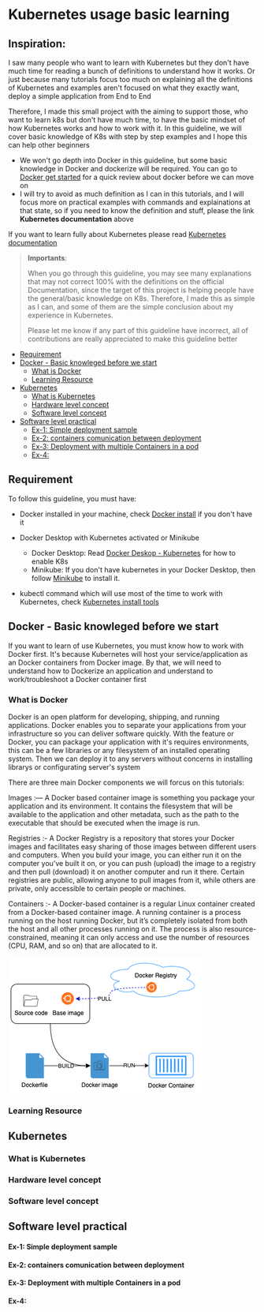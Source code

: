 # Kubernetes usage basic learning

## Inspiration:

I saw many people who want to learn with Kubernetes but they don't have much time for reading a bunch of definitions to understand how it works.
Or just because many tutorials focus too much on explaining all the definitions of Kubernetes and examples aren't focused on what they exactly want, deploy a simple application from End to End

Therefore, I made this small project with the aiming to support those, who want to learn k8s but don't have much time, to have the basic mindset of how Kubernetes works and how to work with it.
In this guideline, we will cover basic knowledge of K8s with step by step examples and I hope this can help other beginners

- We won't go depth into Docker in this guideline, but some basic knowledge in Docker and dockerize will be required. You can go to [Docker get started](https://docs.docker.com/get-started/) for a quick review about docker before we can move on
- I will try to avoid as much definition as I can in this tutorials, and I will focus more on practical examples with commands and explainations at that state, so if you need to know the definition and stuff, please the link **Kubernetes documentation** above

If you want to learn fully about Kubernetes please read [Kubernetes documentation](https://kubernetes.io/docs/tutorials/)

> **Importants**:
>
>   When you go through this guideline, you may see many explanations that may not correct 100% with the definitions on the official Documentation, since the target of this project is helping people have the general/basic knowledge on K8s.
>   Therefore, I made this as simple as I can, and some of them are the simple conclusion about my experience in Kubernetes.
>
>   Please let me know if any part of this guideline have incorrect, all of contributions are really appreciated to make this guideline better


<!-- vim-markdown-toc GFM -->

* [Requirement](#requirement)
* [Docker - Basic knowleged before we start](#docker---basic-knowleged-before-we-start)
  * [What is Docker](#what-is-docker)
  * [Learning Resource](#learning-resource)
* [Kubernetes](#kubernetes)
  * [What is Kubernetes](#what-is-kubernetes)
  * [Hardware level concept](#hardware-level-concept)
  * [Software level concept](#software-level-concept)
* [Software level practical](#software-level-practical)
    * [Ex-1: Simple deployment sample](#ex-1-simple-deployment-sample)
    * [Ex-2: containers comunication between deployment](#ex-2-containers-comunication-between-deployment)
    * [Ex-3: Deployment with multiple Containers in a pod](#ex-3-deployment-with-multiple-containers-in-a-pod)
    * [Ex-4:](#ex-4)

<!-- vim-markdown-toc -->

## Requirement

To follow this guideline, you must have:
- Docker installed in your machine, check [Docker install](https://docs.docker.com/engine/install/) if you don't have it

- Docker Desktop with Kubernetes activated or Minikube
  - Docker Desktop: Read [Docker Deskop - Kubernetes](https://docs.docker.com/desktop/kubernetes/) for how to enable K8s
  - Minikube: If you don't have kubernetes in your Docker Desktop, then follow [Minikube](https://github.com/kubernetes/minikube) to install it.

- kubectl command which will use most of the time to work with Kubernetes, check [Kubernetes install tools](https://kubernetes.io/docs/tasks/tools/)

## Docker - Basic knowleged before we start

If you want to learn of use Kubernetes, you must know how to work with Docker first. It's because Kubernetes will host your service/application as an Docker containers from Docker image.
By that, we will need to understand how to Dockerize an application and understand to work/troubleshoot a Docker container first 

### What is Docker

Docker is an open platform for developing, shipping, and running applications. Docker enables you to separate your applications from your infrastructure so you can deliver software quickly.
With the feature or Docker, you can package your application with it's requires environments, this can be a few libraries or any filesystem of an installed operating system.
Then we can deploy it to any servers without concerns in installing librarys or configurating server's system

There are three main Docker components we will forcus on this tutorials:

Images :— A Docker based container image is something you package your application and its environment. It contains the filesystem that will be available to the application and other metadata, such as the path to the executable that should be executed when the image is run.

Registries :- A Docker Registry is a repository that stores your Docker images and facilitates easy sharing of those images between different users and computers. When you build your image, you can either run it on the computer you’ve built it on, or you can push (upload) the image to a registry and then pull (download) it on another computer and run it there. Certain registries are public, allowing anyone to pull images from it, while others are private, only accessible to certain people or machines.

Containers :- A Docker-based container is a regular Linux container created from a Docker-based container image. A running container is a process running on the host running Docker, but it’s completely isolated from both the host and all other processes running on it. The process is also resource-constrained, meaning it can only access and use the number of resources (CPU, RAM, and so on) that are allocated to it.

![Docker-flow](./readme/docker-flow.png)

### Learning Resource


## Kubernetes




### What is Kubernetes


### Hardware level concept

### Software level concept


## Software level practical

#### Ex-1: Simple deployment sample

#### Ex-2: containers comunication between deployment

#### Ex-3: Deployment with multiple Containers in a pod

#### Ex-4:

